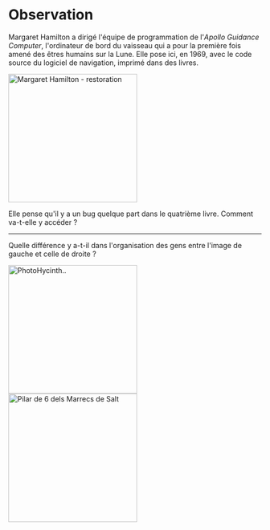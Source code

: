 # Observation

Margaret Hamilton a dirigé l'équipe de programmation de l'*Apollo Guidance Computer*, l'ordinateur de bord du vaisseau qui a pour la première fois amené des êtres humains sur la Lune. Elle pose ici, en 1969, avec le code source du logiciel de navigation, imprimé dans des livres.

<a title="Draper Laboratory; restored by Adam Cuerden., Public domain, via Wikimedia Commons" href="https://commons.wikimedia.org/wiki/File:Margaret_Hamilton_-_restoration.jpg"><img width="256" alt="Margaret Hamilton - restoration" src="https://upload.wikimedia.org/wikipedia/commons/thumb/d/db/Margaret_Hamilton_-_restoration.jpg/256px-Margaret_Hamilton_-_restoration.jpg"></a>

Elle pense qu'il y a un bug quelque part dans le quatrième livre. Comment va-t-elle y accéder ?

-----

Quelle différence y a-t-il dans l'organisation des gens entre l'image de gauche et celle de droite ?

<a title="Hycinth Iyereosa, CC BY-SA 4.0 &lt;https://creativecommons.org/licenses/by-sa/4.0&gt;, via Wikimedia Commons" href="https://commons.wikimedia.org/wiki/File:PhotoHycinth...JPG"><img width="256" alt="PhotoHycinth.." src="https://upload.wikimedia.org/wikipedia/commons/thumb/b/bf/PhotoHycinth...JPG/256px-PhotoHycinth...JPG" align="left"></a>

<a title="JordiGran, CC BY-SA 3.0 &lt;https://creativecommons.org/licenses/by-sa/3.0&gt;, via Wikimedia Commons" href="https://commons.wikimedia.org/wiki/File:Pilar_de_6_dels_Marrecs_de_Salt.JPG"><img width="256" alt="Pilar de 6 dels Marrecs de Salt" src="https://upload.wikimedia.org/wikipedia/commons/thumb/0/0b/Pilar_de_6_dels_Marrecs_de_Salt.JPG/256px-Pilar_de_6_dels_Marrecs_de_Salt.JPG"></a>